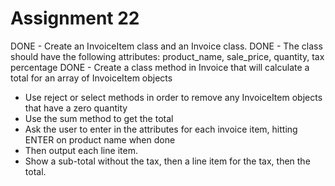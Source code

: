 # Assignment 22
DONE - Create an InvoiceItem class and an Invoice class.
DONE - The class should have the following attributes: product_name, sale_price, quantity, tax percentage
DONE - Create a class method in Invoice that will calculate a total for an array of InvoiceItem objects
* Use reject or select methods in order to remove any InvoiceItem objects that have a zero quantity
* Use the sum method to get the total
* Ask the user to enter in the attributes for each invoice item, hitting ENTER on product name when done
* Then output each line item.
* Show a sub-total without the tax, then a line item for the tax, then the total.
